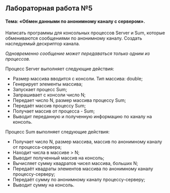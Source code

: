 ## Лабораторная работа №5 ##
#### Тема: «Обмен данными по анонимному каналу с сервером». ####
Написать программы для консольных процессов Server и Sum, которые обмениваются сообщениями по анонимному
каналу. Создать наследуемый дескриптор канала.

_Одновременно сообщение может передаваться только одним из процессов._

Процесс Server выполняет следующие действия:
- Размер массива вводится с консоли. Тип массива: double;
- Генерирует элементы массива;
- Запускает процесс Sum;
- Запрашивает с консоли число N;
- Передает число N, размер массива процессу Sum;
- Передаёт массив процессу Sum;
- Получает массив от процесса - Sum;
- Выводит переданную и полученную информацию по каналу на консоль.

Процесс Sum выполняет следующие действия:
- Получает число N, размер массива, массив по анонимному каналу от процесса-сервера;
- Находит числа в массиве > N;
- Выводит полученный массив на консоль;
- Вычисляет сумму квадратов чисел масcива, больших N;
- Передаёт квадраты элементов массива по анонимному каналу процессу-серверу;
- Передаёт cумму по анонимному каналу процессу-серверу;
- Выводит сумму на консоль.
